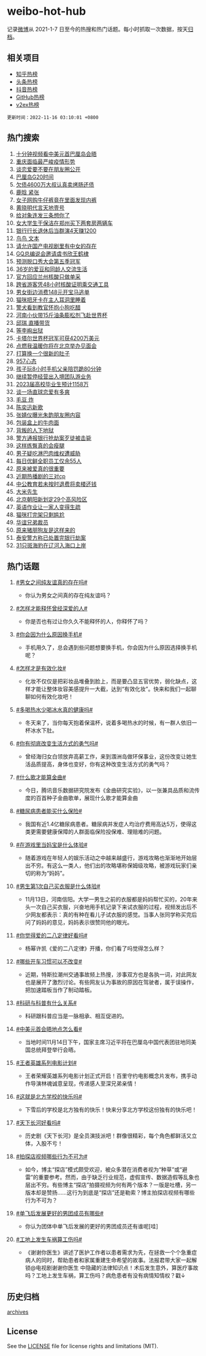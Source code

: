 # weibo-hot-hub

记录[微博](https://www.weibo.com)从 2021-1-7 日至今的热搜和热门话题。每小时抓取一次数据，按天[归档](archives)。

## 相关项目

- [知乎热榜](https://github.com/lonnyzhang423/zhihu-hot-hub)
- [头条热榜](https://github.com/lonnyzhang423/toutiao-hot-hub)
- [抖音热榜](https://github.com/lonnyzhang423/douyin-hot-hub)
- [GitHub热榜](https://github.com/lonnyzhang423/github-hot-hub)
- [v2ex热榜](https://github.com/lonnyzhang423/v2ex-hot-hub)


`更新时间：2022-11-16 03:10:01 +0800`

## 热门搜索

1. [十分钟视频看中美元首巴厘岛会晤](https://m.weibo.cn/search?containerid=100103type%3D1%26t%3D10%26q%3D%23%E5%8D%81%E5%88%86%E9%92%9F%E8%A7%86%E9%A2%91%E7%9C%8B%E4%B8%AD%E7%BE%8E%E5%85%83%E9%A6%96%E5%B7%B4%E5%8E%98%E5%B2%9B%E4%BC%9A%E6%99%A4%23&stream_entry_id=51&isnewpage=1&extparam=seat%3D1%26dgr%3D0%26cate%3D10103%26filter_type%3Drealtimehot%26pos%3D0%26c_type%3D51%26display_time%3D1668539397%26pre_seqid%3D1668539397846939920237&luicode=10000011&lfid=106003type%253D25%2526t%253D3%2526disable_hot%253D1%2526filter_type%253Drealtimehot)
1. [重庆面临最严峻疫情形势](https://m.weibo.cn/search?containerid=100103type%3D1%26t%3D10%26q%3D%23%E9%87%8D%E5%BA%86%E9%9D%A2%E4%B8%B4%E6%9C%80%E4%B8%A5%E5%B3%BB%E7%96%AB%E6%83%85%E5%BD%A2%E5%8A%BF%23&stream_entry_id=31&isnewpage=1&extparam=seat%3D1%26q%3D%2523%25E9%2587%258D%25E5%25BA%2586%25E9%259D%25A2%25E4%25B8%25B4%25E6%259C%2580%25E4%25B8%25A5%25E5%25B3%25BB%25E7%2596%25AB%25E6%2583%2585%25E5%25BD%25A2%25E5%258A%25BF%2523%26dgr%3D0%26cate%3D5001%26flag%3D0%26band_rank%3D1%26realpos%3D1%26filter_type%3Drealtimehot%26lcate%3D5001%26pos%3D0%26c_type%3D31%26display_time%3D1668539397%26pre_seqid%3D1668539397846939920237&luicode=10000011&lfid=106003type%253D25%2526t%253D3%2526disable_hot%253D1%2526filter_type%253Drealtimehot)
1. [谈恋爱要不要在朋友圈公开](https://m.weibo.cn/search?containerid=100103type%3D1%26t%3D10%26q%3D%23%E8%B0%88%E6%81%8B%E7%88%B1%E8%A6%81%E4%B8%8D%E8%A6%81%E5%9C%A8%E6%9C%8B%E5%8F%8B%E5%9C%88%E5%85%AC%E5%BC%80%23&stream_entry_id=31&isnewpage=1&extparam=seat%3D1%26q%3D%2523%25E8%25B0%2588%25E6%2581%258B%25E7%2588%25B1%25E8%25A6%2581%25E4%25B8%258D%25E8%25A6%2581%25E5%259C%25A8%25E6%259C%258B%25E5%258F%258B%25E5%259C%2588%25E5%2585%25AC%25E5%25BC%2580%2523%26dgr%3D0%26cate%3D5001%26flag%3D0%26band_rank%3D2%26realpos%3D2%26filter_type%3Drealtimehot%26lcate%3D5001%26pos%3D1%26c_type%3D31%26display_time%3D1668539397%26pre_seqid%3D1668539397846939920237&luicode=10000011&lfid=106003type%253D25%2526t%253D3%2526disable_hot%253D1%2526filter_type%253Drealtimehot)
1. [巴厘岛G20时间](https://m.weibo.cn/search?containerid=100103type%3D1%26t%3D10%26q%3D%23%E5%B7%B4%E5%8E%98%E5%B2%9BG20%E6%97%B6%E9%97%B4%23&stream_entry_id=31&isnewpage=1&extparam=seat%3D1%26q%3D%2523%25E5%25B7%25B4%25E5%258E%2598%25E5%25B2%259BG20%25E6%2597%25B6%25E9%2597%25B4%2523%26dgr%3D0%26cate%3D5001%26flag%3D0%26band_rank%3D3%26realpos%3D3%26filter_type%3Drealtimehot%26lcate%3D5001%26pos%3D2%26c_type%3D31%26display_time%3D1668539397%26pre_seqid%3D1668539397846939920237&luicode=10000011&lfid=106003type%253D25%2526t%253D3%2526disable_hot%253D1%2526filter_type%253Drealtimehot)
1. [欠债4600万大叔认真卖烤肠还债](https://m.weibo.cn/search?containerid=100103type%3D1%26t%3D10%26q%3D%23%E6%AC%A0%E5%80%BA4600%E4%B8%87%E5%A4%A7%E5%8F%94%E8%AE%A4%E7%9C%9F%E5%8D%96%E7%83%A4%E8%82%A0%E8%BF%98%E5%80%BA%23&stream_entry_id=31&isnewpage=1&extparam=seat%3D1%26q%3D%2523%25E6%25AC%25A0%25E5%2580%25BA4600%25E4%25B8%2587%25E5%25A4%25A7%25E5%258F%2594%25E8%25AE%25A4%25E7%259C%259F%25E5%258D%2596%25E7%2583%25A4%25E8%2582%25A0%25E8%25BF%2598%25E5%2580%25BA%2523%26dgr%3D0%26cate%3D5001%26flag%3D2%26band_rank%3D4%26realpos%3D4%26filter_type%3Drealtimehot%26lcate%3D5001%26pos%3D3%26c_type%3D31%26display_time%3D1668539397%26pre_seqid%3D1668539397846939920237&luicode=10000011&lfid=106003type%253D25%2526t%253D3%2526disable_hot%253D1%2526filter_type%253Drealtimehot)
1. [鹿晗 紧张](https://m.weibo.cn/search?containerid=100103type%3D1%26t%3D10%26q%3D%E9%B9%BF%E6%99%97+%E7%B4%A7%E5%BC%A0&stream_entry_id=31&isnewpage=1&extparam=seat%3D1%26q%3D%25E9%25B9%25BF%25E6%2599%2597%2520%25E7%25B4%25A7%25E5%25BC%25A0%26dgr%3D0%26cate%3D5001%26flag%3D0%26band_rank%3D5%26realpos%3D5%26filter_type%3Drealtimehot%26lcate%3D5001%26pos%3D4%26c_type%3D31%26display_time%3D1668539397%26pre_seqid%3D1668539397846939920237&luicode=10000011&lfid=106003type%253D25%2526t%253D3%2526disable_hot%253D1%2526filter_type%253Drealtimehot)
1. [女子网购牛仔裤竟在里面发现内裤](https://m.weibo.cn/search?containerid=100103type%3D1%26t%3D10%26q%3D%23%E5%A5%B3%E5%AD%90%E7%BD%91%E8%B4%AD%E7%89%9B%E4%BB%94%E8%A3%A4%E7%AB%9F%E5%9C%A8%E9%87%8C%E9%9D%A2%E5%8F%91%E7%8E%B0%E5%86%85%E8%A3%A4%23&stream_entry_id=31&isnewpage=1&extparam=seat%3D1%26q%3D%2523%25E5%25A5%25B3%25E5%25AD%2590%25E7%25BD%2591%25E8%25B4%25AD%25E7%2589%259B%25E4%25BB%2594%25E8%25A3%25A4%25E7%25AB%259F%25E5%259C%25A8%25E9%2587%258C%25E9%259D%25A2%25E5%258F%2591%25E7%258E%25B0%25E5%2586%2585%25E8%25A3%25A4%2523%26dgr%3D0%26cate%3D5001%26flag%3D0%26band_rank%3D6%26realpos%3D6%26filter_type%3Drealtimehot%26lcate%3D5001%26pos%3D5%26c_type%3D31%26display_time%3D1668539397%26pre_seqid%3D1668539397846939920237&luicode=10000011&lfid=106003type%253D25%2526t%253D3%2526disable_hot%253D1%2526filter_type%253Drealtimehot)
1. [黄晓明代言天地壹号](https://m.weibo.cn/search?containerid=100103type%3D1%26t%3D10%26q%3D%23%E9%BB%84%E6%99%93%E6%98%8E%E4%BB%A3%E8%A8%80%E5%A4%A9%E5%9C%B0%E5%A3%B9%E5%8F%B7%23&stream_entry_id=31&isnewpage=1&extparam=seat%3D1%26q%3D%2523%25E9%25BB%2584%25E6%2599%2593%25E6%2598%258E%25E4%25BB%25A3%25E8%25A8%2580%25E5%25A4%25A9%25E5%259C%25B0%25E5%25A3%25B9%25E5%258F%25B7%2523%26dgr%3D0%26cate%3D5001%26band_rank%3D7%26topic_ad%3D1%26filter_type%3Drealtimehot%26lcate%3D5001%26adid%3D172520%26pos%3D6%26c_type%3D31%26display_time%3D1668539397%26pre_seqid%3D1668539397846939920237&luicode=10000011&lfid=106003type%253D25%2526t%253D3%2526disable_hot%253D1%2526filter_type%253Drealtimehot)
1. [给对象连发三条想你了](https://m.weibo.cn/search?containerid=100103type%3D1%26t%3D10%26q%3D%23%E7%BB%99%E5%AF%B9%E8%B1%A1%E8%BF%9E%E5%8F%91%E4%B8%89%E6%9D%A1%E6%83%B3%E4%BD%A0%E4%BA%86%23&stream_entry_id=31&isnewpage=1&extparam=seat%3D1%26q%3D%2523%25E7%25BB%2599%25E5%25AF%25B9%25E8%25B1%25A1%25E8%25BF%259E%25E5%258F%2591%25E4%25B8%2589%25E6%259D%25A1%25E6%2583%25B3%25E4%25BD%25A0%25E4%25BA%2586%2523%26dgr%3D0%26cate%3D5001%26flag%3D0%26band_rank%3D7%26realpos%3D7%26filter_type%3Drealtimehot%26lcate%3D5001%26pos%3D7%26c_type%3D31%26display_time%3D1668539397%26pre_seqid%3D1668539397846939920237&luicode=10000011&lfid=106003type%253D25%2526t%253D3%2526disable_hot%253D1%2526filter_type%253Drealtimehot)
1. [女大学生干保洁在郑州买下两套房两辆车](https://m.weibo.cn/search?containerid=100103type%3D1%26t%3D10%26q%3D%23%E5%A5%B3%E5%A4%A7%E5%AD%A6%E7%94%9F%E5%B9%B2%E4%BF%9D%E6%B4%81%E5%9C%A8%E9%83%91%E5%B7%9E%E4%B9%B0%E4%B8%8B%E4%B8%A4%E5%A5%97%E6%88%BF%E4%B8%A4%E8%BE%86%E8%BD%A6%23&stream_entry_id=31&isnewpage=1&extparam=seat%3D1%26q%3D%2523%25E5%25A5%25B3%25E5%25A4%25A7%25E5%25AD%25A6%25E7%2594%259F%25E5%25B9%25B2%25E4%25BF%259D%25E6%25B4%2581%25E5%259C%25A8%25E9%2583%2591%25E5%25B7%259E%25E4%25B9%25B0%25E4%25B8%258B%25E4%25B8%25A4%25E5%25A5%2597%25E6%2588%25BF%25E4%25B8%25A4%25E8%25BE%2586%25E8%25BD%25A6%2523%26dgr%3D0%26cate%3D5001%26flag%3D0%26band_rank%3D8%26realpos%3D8%26filter_type%3Drealtimehot%26lcate%3D5001%26pos%3D8%26c_type%3D31%26display_time%3D1668539397%26pre_seqid%3D1668539397846939920237&luicode=10000011&lfid=106003type%253D25%2526t%253D3%2526disable_hot%253D1%2526filter_type%253Drealtimehot)
1. [银行行长退休后当群演4天赚1200](https://m.weibo.cn/search?containerid=100103type%3D1%26t%3D10%26q%3D%23%E9%93%B6%E8%A1%8C%E8%A1%8C%E9%95%BF%E9%80%80%E4%BC%91%E5%90%8E%E5%BD%93%E7%BE%A4%E6%BC%944%E5%A4%A9%E8%B5%9A1200%23&stream_entry_id=31&isnewpage=1&extparam=seat%3D1%26q%3D%2523%25E9%2593%25B6%25E8%25A1%258C%25E8%25A1%258C%25E9%2595%25BF%25E9%2580%2580%25E4%25BC%2591%25E5%2590%258E%25E5%25BD%2593%25E7%25BE%25A4%25E6%25BC%25944%25E5%25A4%25A9%25E8%25B5%259A1200%2523%26dgr%3D0%26cate%3D5001%26flag%3D0%26band_rank%3D9%26realpos%3D9%26filter_type%3Drealtimehot%26lcate%3D5001%26pos%3D9%26c_type%3D31%26display_time%3D1668539397%26pre_seqid%3D1668539397846939920237&luicode=10000011&lfid=106003type%253D25%2526t%253D3%2526disable_hot%253D1%2526filter_type%253Drealtimehot)
1. [鸟鸟 文本](https://m.weibo.cn/search?containerid=100103type%3D1%26t%3D10%26q%3D%E9%B8%9F%E9%B8%9F+%E6%96%87%E6%9C%AC&stream_entry_id=31&isnewpage=1&extparam=seat%3D1%26q%3D%25E9%25B8%259F%25E9%25B8%259F%2520%25E6%2596%2587%25E6%259C%25AC%26dgr%3D0%26cate%3D5001%26flag%3D2%26band_rank%3D10%26realpos%3D10%26filter_type%3Drealtimehot%26lcate%3D5001%26pos%3D10%26c_type%3D31%26display_time%3D1668539397%26pre_seqid%3D1668539397846939920237&luicode=10000011&lfid=106003type%253D25%2526t%253D3%2526disable_hot%253D1%2526filter_type%253Drealtimehot)
1. [请允许国产电视剧里有中女的存在](https://m.weibo.cn/search?containerid=100103type%3D1%26t%3D10%26q%3D%23%E8%AF%B7%E5%85%81%E8%AE%B8%E5%9B%BD%E4%BA%A7%E7%94%B5%E8%A7%86%E5%89%A7%E9%87%8C%E6%9C%89%E4%B8%AD%E5%A5%B3%E7%9A%84%E5%AD%98%E5%9C%A8%23&stream_entry_id=31&isnewpage=1&extparam=seat%3D1%26q%3D%2523%25E8%25AF%25B7%25E5%2585%2581%25E8%25AE%25B8%25E5%259B%25BD%25E4%25BA%25A7%25E7%2594%25B5%25E8%25A7%2586%25E5%2589%25A7%25E9%2587%258C%25E6%259C%2589%25E4%25B8%25AD%25E5%25A5%25B3%25E7%259A%2584%25E5%25AD%2598%25E5%259C%25A8%2523%26dgr%3D0%26cate%3D5001%26flag%3D0%26band_rank%3D11%26realpos%3D11%26filter_type%3Drealtimehot%26lcate%3D5001%26pos%3D11%26c_type%3D31%26display_time%3D1668539397%26pre_seqid%3D1668539397846939920237&luicode=10000011&lfid=106003type%253D25%2526t%253D3%2526disable_hot%253D1%2526filter_type%253Drealtimehot)
1. [GQ总编说会邀请虞书欣王鹤棣](https://m.weibo.cn/search?containerid=100103type%3D1%26t%3D10%26q%3D%23GQ%E6%80%BB%E7%BC%96%E8%AF%B4%E4%BC%9A%E9%82%80%E8%AF%B7%E8%99%9E%E4%B9%A6%E6%AC%A3%E7%8E%8B%E9%B9%A4%E6%A3%A3%23&stream_entry_id=31&isnewpage=1&extparam=seat%3D1%26q%3D%2523GQ%25E6%2580%25BB%25E7%25BC%2596%25E8%25AF%25B4%25E4%25BC%259A%25E9%2582%2580%25E8%25AF%25B7%25E8%2599%259E%25E4%25B9%25A6%25E6%25AC%25A3%25E7%258E%258B%25E9%25B9%25A4%25E6%25A3%25A3%2523%26dgr%3D0%26cate%3D5001%26flag%3D0%26band_rank%3D12%26realpos%3D12%26filter_type%3Drealtimehot%26lcate%3D5001%26pos%3D12%26c_type%3D31%26display_time%3D1668539397%26pre_seqid%3D1668539397846939920237&luicode=10000011&lfid=106003type%253D25%2526t%253D3%2526disable_hot%253D1%2526filter_type%253Drealtimehot)
1. [预测脱口秀大会第五季冠军](https://m.weibo.cn/search?containerid=100103type%3D1%26t%3D10%26q%3D%23%E9%A2%84%E6%B5%8B%E8%84%B1%E5%8F%A3%E7%A7%80%E5%A4%A7%E4%BC%9A%E7%AC%AC%E4%BA%94%E5%AD%A3%E5%86%A0%E5%86%9B%23&stream_entry_id=31&isnewpage=1&extparam=seat%3D1%26q%3D%2523%25E9%25A2%2584%25E6%25B5%258B%25E8%2584%25B1%25E5%258F%25A3%25E7%25A7%2580%25E5%25A4%25A7%25E4%25BC%259A%25E7%25AC%25AC%25E4%25BA%2594%25E5%25AD%25A3%25E5%2586%25A0%25E5%2586%259B%2523%26dgr%3D0%26cate%3D5001%26flag%3D0%26band_rank%3D13%26realpos%3D13%26filter_type%3Drealtimehot%26lcate%3D5001%26pos%3D13%26c_type%3D31%26display_time%3D1668539397%26pre_seqid%3D1668539397846939920237&luicode=10000011&lfid=106003type%253D25%2526t%253D3%2526disable_hot%253D1%2526filter_type%253Drealtimehot)
1. [36岁的爱豆和同龄人交流生活](https://m.weibo.cn/search?containerid=100103type%3D1%26t%3D10%26q%3D%2336%E5%B2%81%E7%9A%84%E7%88%B1%E8%B1%86%E5%92%8C%E5%90%8C%E9%BE%84%E4%BA%BA%E4%BA%A4%E6%B5%81%E7%94%9F%E6%B4%BB%23&stream_entry_id=31&isnewpage=1&extparam=seat%3D1%26q%3D%252336%25E5%25B2%2581%25E7%259A%2584%25E7%2588%25B1%25E8%25B1%2586%25E5%2592%258C%25E5%2590%258C%25E9%25BE%2584%25E4%25BA%25BA%25E4%25BA%25A4%25E6%25B5%2581%25E7%2594%259F%25E6%25B4%25BB%2523%26dgr%3D0%26cate%3D5001%26flag%3D0%26band_rank%3D14%26realpos%3D14%26filter_type%3Drealtimehot%26lcate%3D5001%26pos%3D14%26c_type%3D31%26display_time%3D1668539397%26pre_seqid%3D1668539397846939920237&luicode=10000011&lfid=106003type%253D25%2526t%253D3%2526disable_hot%253D1%2526filter_type%253Drealtimehot)
1. [官方回应兰州核酸只做单采](https://m.weibo.cn/search?containerid=100103type%3D1%26t%3D10%26q%3D%23%E5%AE%98%E6%96%B9%E5%9B%9E%E5%BA%94%E5%85%B0%E5%B7%9E%E6%A0%B8%E9%85%B8%E5%8F%AA%E5%81%9A%E5%8D%95%E9%87%87%23&stream_entry_id=31&isnewpage=1&extparam=seat%3D1%26q%3D%2523%25E5%25AE%2598%25E6%2596%25B9%25E5%259B%259E%25E5%25BA%2594%25E5%2585%25B0%25E5%25B7%259E%25E6%25A0%25B8%25E9%2585%25B8%25E5%258F%25AA%25E5%2581%259A%25E5%258D%2595%25E9%2587%2587%2523%26dgr%3D0%26cate%3D5001%26flag%3D0%26band_rank%3D15%26realpos%3D15%26filter_type%3Drealtimehot%26lcate%3D5001%26pos%3D15%26c_type%3D31%26display_time%3D1668539397%26pre_seqid%3D1668539397846939920237&luicode=10000011&lfid=106003type%253D25%2526t%253D3%2526disable_hot%253D1%2526filter_type%253Drealtimehot)
1. [跨省游客凭48小时核酸证明乘交通工具](https://m.weibo.cn/search?containerid=100103type%3D1%26t%3D10%26q%3D%23%E8%B7%A8%E7%9C%81%E6%B8%B8%E5%AE%A2%E5%87%AD48%E5%B0%8F%E6%97%B6%E6%A0%B8%E9%85%B8%E8%AF%81%E6%98%8E%E4%B9%98%E4%BA%A4%E9%80%9A%E5%B7%A5%E5%85%B7%23&stream_entry_id=31&isnewpage=1&extparam=seat%3D1%26q%3D%2523%25E8%25B7%25A8%25E7%259C%2581%25E6%25B8%25B8%25E5%25AE%25A2%25E5%2587%25AD48%25E5%25B0%258F%25E6%2597%25B6%25E6%25A0%25B8%25E9%2585%25B8%25E8%25AF%2581%25E6%2598%258E%25E4%25B9%2598%25E4%25BA%25A4%25E9%2580%259A%25E5%25B7%25A5%25E5%2585%25B7%2523%26dgr%3D0%26cate%3D5001%26flag%3D0%26band_rank%3D16%26realpos%3D16%26filter_type%3Drealtimehot%26lcate%3D5001%26pos%3D16%26c_type%3D31%26display_time%3D1668539397%26pre_seqid%3D1668539397846939920237&luicode=10000011&lfid=106003type%253D25%2526t%253D3%2526disable_hot%253D1%2526filter_type%253Drealtimehot)
1. [男女街边消费148元开宝马逃单](https://m.weibo.cn/search?containerid=100103type%3D1%26t%3D10%26q%3D%23%E7%94%B7%E5%A5%B3%E8%A1%97%E8%BE%B9%E6%B6%88%E8%B4%B9148%E5%85%83%E5%BC%80%E5%AE%9D%E9%A9%AC%E9%80%83%E5%8D%95%23&stream_entry_id=31&isnewpage=1&extparam=seat%3D1%26q%3D%2523%25E7%2594%25B7%25E5%25A5%25B3%25E8%25A1%2597%25E8%25BE%25B9%25E6%25B6%2588%25E8%25B4%25B9148%25E5%2585%2583%25E5%25BC%2580%25E5%25AE%259D%25E9%25A9%25AC%25E9%2580%2583%25E5%258D%2595%2523%26dgr%3D0%26cate%3D5001%26flag%3D0%26band_rank%3D17%26realpos%3D17%26filter_type%3Drealtimehot%26lcate%3D5001%26pos%3D17%26c_type%3D31%26display_time%3D1668539397%26pre_seqid%3D1668539397846939920237&luicode=10000011&lfid=106003type%253D25%2526t%253D3%2526disable_hot%253D1%2526filter_type%253Drealtimehot)
1. [猫咪把牙卡在主人耳洞里睡着](https://m.weibo.cn/search?containerid=100103type%3D1%26t%3D10%26q%3D%23%E7%8C%AB%E5%92%AA%E6%8A%8A%E7%89%99%E5%8D%A1%E5%9C%A8%E4%B8%BB%E4%BA%BA%E8%80%B3%E6%B4%9E%E9%87%8C%E7%9D%A1%E7%9D%80%23&stream_entry_id=31&isnewpage=1&extparam=seat%3D1%26q%3D%2523%25E7%258C%25AB%25E5%2592%25AA%25E6%258A%258A%25E7%2589%2599%25E5%258D%25A1%25E5%259C%25A8%25E4%25B8%25BB%25E4%25BA%25BA%25E8%2580%25B3%25E6%25B4%259E%25E9%2587%258C%25E7%259D%25A1%25E7%259D%2580%2523%26dgr%3D0%26cate%3D5001%26flag%3D0%26band_rank%3D18%26realpos%3D18%26filter_type%3Drealtimehot%26lcate%3D5001%26pos%3D18%26c_type%3D31%26display_time%3D1668539397%26pre_seqid%3D1668539397846939920237&luicode=10000011&lfid=106003type%253D25%2526t%253D3%2526disable_hot%253D1%2526filter_type%253Drealtimehot)
1. [警犬看到教官怀抱小狗吃醋](https://m.weibo.cn/search?containerid=100103type%3D1%26t%3D10%26q%3D%23%E8%AD%A6%E7%8A%AC%E7%9C%8B%E5%88%B0%E6%95%99%E5%AE%98%E6%80%80%E6%8A%B1%E5%B0%8F%E7%8B%97%E5%90%83%E9%86%8B%23&stream_entry_id=31&isnewpage=1&extparam=seat%3D1%26q%3D%2523%25E8%25AD%25A6%25E7%258A%25AC%25E7%259C%258B%25E5%2588%25B0%25E6%2595%2599%25E5%25AE%2598%25E6%2580%2580%25E6%258A%25B1%25E5%25B0%258F%25E7%258B%2597%25E5%2590%2583%25E9%2586%258B%2523%26dgr%3D0%26cate%3D5001%26flag%3D1%26band_rank%3D19%26realpos%3D19%26filter_type%3Drealtimehot%26lcate%3D5001%26pos%3D19%26c_type%3D31%26display_time%3D1668539397%26pre_seqid%3D1668539397846939920237&luicode=10000011&lfid=106003type%253D25%2526t%253D3%2526disable_hot%253D1%2526filter_type%253Drealtimehot)
1. [河南小伙带15斤油条膨松剂飞赴世界杯](https://m.weibo.cn/search?containerid=100103type%3D1%26t%3D10%26q%3D%23%E6%B2%B3%E5%8D%97%E5%B0%8F%E4%BC%99%E5%B8%A615%E6%96%A4%E6%B2%B9%E6%9D%A1%E8%86%A8%E6%9D%BE%E5%89%82%E9%A3%9E%E8%B5%B4%E4%B8%96%E7%95%8C%E6%9D%AF%23&stream_entry_id=31&isnewpage=1&extparam=seat%3D1%26q%3D%2523%25E6%25B2%25B3%25E5%258D%2597%25E5%25B0%258F%25E4%25BC%2599%25E5%25B8%25A615%25E6%2596%25A4%25E6%25B2%25B9%25E6%259D%25A1%25E8%2586%25A8%25E6%259D%25BE%25E5%2589%2582%25E9%25A3%259E%25E8%25B5%25B4%25E4%25B8%2596%25E7%2595%258C%25E6%259D%25AF%2523%26dgr%3D0%26cate%3D5001%26flag%3D0%26band_rank%3D20%26realpos%3D20%26filter_type%3Drealtimehot%26lcate%3D5001%26pos%3D20%26c_type%3D31%26display_time%3D1668539397%26pre_seqid%3D1668539397846939920237&luicode=10000011&lfid=106003type%253D25%2526t%253D3%2526disable_hot%253D1%2526filter_type%253Drealtimehot)
1. [邱瑞 直播带货](https://m.weibo.cn/search?containerid=100103type%3D1%26t%3D10%26q%3D%E9%82%B1%E7%91%9E+%E7%9B%B4%E6%92%AD%E5%B8%A6%E8%B4%A7&stream_entry_id=31&isnewpage=1&extparam=seat%3D1%26q%3D%25E9%2582%25B1%25E7%2591%259E%2520%25E7%259B%25B4%25E6%2592%25AD%25E5%25B8%25A6%25E8%25B4%25A7%26dgr%3D0%26cate%3D5001%26flag%3D0%26band_rank%3D21%26realpos%3D21%26filter_type%3Drealtimehot%26lcate%3D5001%26pos%3D21%26c_type%3D31%26display_time%3D1668539397%26pre_seqid%3D1668539397846939920237&luicode=10000011&lfid=106003type%253D25%2526t%253D3%2526disable_hot%253D1%2526filter_type%253Drealtimehot)
1. [等李峋出狱](https://m.weibo.cn/search?containerid=100103type%3D1%26t%3D10%26q%3D%E7%AD%89%E6%9D%8E%E5%B3%8B%E5%87%BA%E7%8B%B1&stream_entry_id=31&isnewpage=1&extparam=seat%3D1%26q%3D%25E7%25AD%2589%25E6%259D%258E%25E5%25B3%258B%25E5%2587%25BA%25E7%258B%25B1%26dgr%3D0%26cate%3D5001%26flag%3D0%26band_rank%3D22%26realpos%3D22%26filter_type%3Drealtimehot%26lcate%3D5001%26pos%3D22%26c_type%3D31%26display_time%3D1668539397%26pre_seqid%3D1668539397846939920237&luicode=10000011&lfid=106003type%253D25%2526t%253D3%2526disable_hot%253D1%2526filter_type%253Drealtimehot)
1. [卡塔尔世界杯冠军可获4200万美元](https://m.weibo.cn/search?containerid=100103type%3D1%26t%3D10%26q%3D%23%E5%8D%A1%E5%A1%94%E5%B0%94%E4%B8%96%E7%95%8C%E6%9D%AF%E5%86%A0%E5%86%9B%E5%8F%AF%E8%8E%B74200%E4%B8%87%E7%BE%8E%E5%85%83%23&stream_entry_id=31&isnewpage=1&extparam=seat%3D1%26q%3D%2523%25E5%258D%25A1%25E5%25A1%2594%25E5%25B0%2594%25E4%25B8%2596%25E7%2595%258C%25E6%259D%25AF%25E5%2586%25A0%25E5%2586%259B%25E5%258F%25AF%25E8%258E%25B74200%25E4%25B8%2587%25E7%25BE%258E%25E5%2585%2583%2523%26dgr%3D0%26cate%3D5001%26flag%3D0%26band_rank%3D23%26realpos%3D23%26filter_type%3Drealtimehot%26lcate%3D5001%26pos%3D23%26c_type%3D31%26display_time%3D1668539397%26pre_seqid%3D1668539397846939920237&luicode=10000011&lfid=106003type%253D25%2526t%253D3%2526disable_hot%253D1%2526filter_type%253Drealtimehot)
1. [点燃我温暖你将在北京举办见面会](https://m.weibo.cn/search?containerid=100103type%3D1%26t%3D10%26q%3D%23%E7%82%B9%E7%87%83%E6%88%91%E6%B8%A9%E6%9A%96%E4%BD%A0%E5%B0%86%E5%9C%A8%E5%8C%97%E4%BA%AC%E4%B8%BE%E5%8A%9E%E8%A7%81%E9%9D%A2%E4%BC%9A%23&stream_entry_id=31&isnewpage=1&extparam=seat%3D1%26q%3D%2523%25E7%2582%25B9%25E7%2587%2583%25E6%2588%2591%25E6%25B8%25A9%25E6%259A%2596%25E4%25BD%25A0%25E5%25B0%2586%25E5%259C%25A8%25E5%258C%2597%25E4%25BA%25AC%25E4%25B8%25BE%25E5%258A%259E%25E8%25A7%2581%25E9%259D%25A2%25E4%25BC%259A%2523%26dgr%3D0%26cate%3D5001%26flag%3D0%26band_rank%3D24%26realpos%3D24%26filter_type%3Drealtimehot%26lcate%3D5001%26pos%3D24%26c_type%3D31%26display_time%3D1668539397%26pre_seqid%3D1668539397846939920237&luicode=10000011&lfid=106003type%253D25%2526t%253D3%2526disable_hot%253D1%2526filter_type%253Drealtimehot)
1. [打算换一个很新的肚子](https://m.weibo.cn/search?containerid=100103type%3D1%26t%3D10%26q%3D%23%E6%89%93%E7%AE%97%E6%8D%A2%E4%B8%80%E4%B8%AA%E5%BE%88%E6%96%B0%E7%9A%84%E8%82%9A%E5%AD%90%23&stream_entry_id=31&isnewpage=1&extparam=seat%3D1%26q%3D%2523%25E6%2589%2593%25E7%25AE%2597%25E6%258D%25A2%25E4%25B8%2580%25E4%25B8%25AA%25E5%25BE%2588%25E6%2596%25B0%25E7%259A%2584%25E8%2582%259A%25E5%25AD%2590%2523%26dgr%3D0%26cate%3D5001%26flag%3D0%26band_rank%3D25%26realpos%3D25%26filter_type%3Drealtimehot%26lcate%3D5001%26pos%3D25%26c_type%3D31%26display_time%3D1668539397%26pre_seqid%3D1668539397846939920237&luicode=10000011&lfid=106003type%253D25%2526t%253D3%2526disable_hot%253D1%2526filter_type%253Drealtimehot)
1. [957心态](https://m.weibo.cn/search?containerid=100103type%3D1%26t%3D10%26q%3D%23957%E5%BF%83%E6%80%81%23&stream_entry_id=31&isnewpage=1&extparam=seat%3D1%26q%3D%2523957%25E5%25BF%2583%25E6%2580%2581%2523%26dgr%3D0%26cate%3D5001%26flag%3D0%26band_rank%3D26%26realpos%3D26%26filter_type%3Drealtimehot%26lcate%3D5001%26pos%3D26%26c_type%3D31%26display_time%3D1668539397%26pre_seqid%3D1668539397846939920237&luicode=10000011&lfid=106003type%253D25%2526t%253D3%2526disable_hot%253D1%2526filter_type%253Drealtimehot)
1. [孩子玩8小时手机父亲陪罚跪80分钟](https://m.weibo.cn/search?containerid=100103type%3D1%26t%3D10%26q%3D%23%E5%AD%A9%E5%AD%90%E7%8E%A98%E5%B0%8F%E6%97%B6%E6%89%8B%E6%9C%BA%E7%88%B6%E4%BA%B2%E9%99%AA%E7%BD%9A%E8%B7%AA80%E5%88%86%E9%92%9F%23&stream_entry_id=31&isnewpage=1&extparam=seat%3D1%26q%3D%2523%25E5%25AD%25A9%25E5%25AD%2590%25E7%258E%25A98%25E5%25B0%258F%25E6%2597%25B6%25E6%2589%258B%25E6%259C%25BA%25E7%2588%25B6%25E4%25BA%25B2%25E9%2599%25AA%25E7%25BD%259A%25E8%25B7%25AA80%25E5%2588%2586%25E9%2592%259F%2523%26dgr%3D0%26cate%3D5001%26flag%3D0%26band_rank%3D27%26realpos%3D27%26filter_type%3Drealtimehot%26lcate%3D5001%26pos%3D27%26c_type%3D31%26display_time%3D1668539397%26pre_seqid%3D1668539397846939920237&luicode=10000011&lfid=106003type%253D25%2526t%253D3%2526disable_hot%253D1%2526filter_type%253Drealtimehot)
1. [继续暂停经营出入境团队游业务](https://m.weibo.cn/search?containerid=100103type%3D1%26t%3D10%26q%3D%23%E7%BB%A7%E7%BB%AD%E6%9A%82%E5%81%9C%E7%BB%8F%E8%90%A5%E5%87%BA%E5%85%A5%E5%A2%83%E5%9B%A2%E9%98%9F%E6%B8%B8%E4%B8%9A%E5%8A%A1%23&stream_entry_id=31&isnewpage=1&extparam=seat%3D1%26q%3D%2523%25E7%25BB%25A7%25E7%25BB%25AD%25E6%259A%2582%25E5%2581%259C%25E7%25BB%258F%25E8%2590%25A5%25E5%2587%25BA%25E5%2585%25A5%25E5%25A2%2583%25E5%259B%25A2%25E9%2598%259F%25E6%25B8%25B8%25E4%25B8%259A%25E5%258A%25A1%2523%26dgr%3D0%26cate%3D5001%26flag%3D0%26band_rank%3D28%26realpos%3D28%26filter_type%3Drealtimehot%26lcate%3D5001%26pos%3D28%26c_type%3D31%26display_time%3D1668539397%26pre_seqid%3D1668539397846939920237&luicode=10000011&lfid=106003type%253D25%2526t%253D3%2526disable_hot%253D1%2526filter_type%253Drealtimehot)
1. [2023届高校毕业生预计1158万](https://m.weibo.cn/search?containerid=100103type%3D1%26t%3D10%26q%3D%232023%E5%B1%8A%E9%AB%98%E6%A0%A1%E6%AF%95%E4%B8%9A%E7%94%9F%E9%A2%84%E8%AE%A11158%E4%B8%87%23&stream_entry_id=31&isnewpage=1&extparam=seat%3D1%26q%3D%25232023%25E5%25B1%258A%25E9%25AB%2598%25E6%25A0%25A1%25E6%25AF%2595%25E4%25B8%259A%25E7%2594%259F%25E9%25A2%2584%25E8%25AE%25A11158%25E4%25B8%2587%2523%26dgr%3D0%26cate%3D5001%26flag%3D0%26band_rank%3D29%26realpos%3D29%26filter_type%3Drealtimehot%26lcate%3D5001%26pos%3D29%26c_type%3D31%26display_time%3D1668539397%26pre_seqid%3D1668539397846939920237&luicode=10000011&lfid=106003type%253D25%2526t%253D3%2526disable_hot%253D1%2526filter_type%253Drealtimehot)
1. [谈一场直球恋爱有多爽](https://m.weibo.cn/search?containerid=100103type%3D1%26t%3D10%26q%3D%23%E8%B0%88%E4%B8%80%E5%9C%BA%E7%9B%B4%E7%90%83%E6%81%8B%E7%88%B1%E6%9C%89%E5%A4%9A%E7%88%BD%23&stream_entry_id=31&isnewpage=1&extparam=seat%3D1%26q%3D%2523%25E8%25B0%2588%25E4%25B8%2580%25E5%259C%25BA%25E7%259B%25B4%25E7%2590%2583%25E6%2581%258B%25E7%2588%25B1%25E6%259C%2589%25E5%25A4%259A%25E7%2588%25BD%2523%26dgr%3D0%26cate%3D5001%26flag%3D0%26band_rank%3D30%26realpos%3D30%26filter_type%3Drealtimehot%26lcate%3D5001%26pos%3D30%26c_type%3D31%26display_time%3D1668539397%26pre_seqid%3D1668539397846939920237&luicode=10000011&lfid=106003type%253D25%2526t%253D3%2526disable_hot%253D1%2526filter_type%253Drealtimehot)
1. [毛豆 炸](https://m.weibo.cn/search?containerid=100103type%3D1%26t%3D10%26q%3D%E6%AF%9B%E8%B1%86+%E7%82%B8&stream_entry_id=31&isnewpage=1&extparam=seat%3D1%26q%3D%25E6%25AF%259B%25E8%25B1%2586%2520%25E7%2582%25B8%26dgr%3D0%26cate%3D5001%26flag%3D0%26band_rank%3D31%26realpos%3D31%26filter_type%3Drealtimehot%26lcate%3D5001%26pos%3D31%26c_type%3D31%26display_time%3D1668539397%26pre_seqid%3D1668539397846939920237&luicode=10000011&lfid=106003type%253D25%2526t%253D3%2526disable_hot%253D1%2526filter_type%253Drealtimehot)
1. [陈奕迅新歌](https://m.weibo.cn/search?containerid=100103type%3D1%26t%3D10%26q%3D%23%E9%99%88%E5%A5%95%E8%BF%85%E6%96%B0%E6%AD%8C%23&stream_entry_id=31&isnewpage=1&extparam=seat%3D1%26q%3D%2523%25E9%2599%2588%25E5%25A5%2595%25E8%25BF%2585%25E6%2596%25B0%25E6%25AD%258C%2523%26dgr%3D0%26cate%3D5001%26flag%3D0%26band_rank%3D32%26realpos%3D32%26filter_type%3Drealtimehot%26lcate%3D5001%26pos%3D32%26c_type%3D31%26display_time%3D1668539397%26pre_seqid%3D1668539397846939920237&luicode=10000011&lfid=106003type%253D25%2526t%253D3%2526disable_hot%253D1%2526filter_type%253Drealtimehot)
1. [张婧仪曝光朱韵朋友圈内容](https://m.weibo.cn/search?containerid=100103type%3D1%26t%3D10%26q%3D%23%E5%BC%A0%E5%A9%A7%E4%BB%AA%E6%9B%9D%E5%85%89%E6%9C%B1%E9%9F%B5%E6%9C%8B%E5%8F%8B%E5%9C%88%E5%86%85%E5%AE%B9%23&stream_entry_id=31&isnewpage=1&extparam=seat%3D1%26q%3D%2523%25E5%25BC%25A0%25E5%25A9%25A7%25E4%25BB%25AA%25E6%259B%259D%25E5%2585%2589%25E6%259C%25B1%25E9%259F%25B5%25E6%259C%258B%25E5%258F%258B%25E5%259C%2588%25E5%2586%2585%25E5%25AE%25B9%2523%26dgr%3D0%26cate%3D5001%26flag%3D0%26band_rank%3D33%26realpos%3D33%26filter_type%3Drealtimehot%26lcate%3D5001%26pos%3D33%26c_type%3D31%26display_time%3D1668539397%26pre_seqid%3D1668539397846939920237&luicode=10000011&lfid=106003type%253D25%2526t%253D3%2526disable_hot%253D1%2526filter_type%253Drealtimehot)
1. [包装盒上的牛肉面](https://m.weibo.cn/search?containerid=100103type%3D1%26t%3D10%26q%3D%23%E5%8C%85%E8%A3%85%E7%9B%92%E4%B8%8A%E7%9A%84%E7%89%9B%E8%82%89%E9%9D%A2%23&stream_entry_id=31&isnewpage=1&extparam=seat%3D1%26q%3D%2523%25E5%258C%2585%25E8%25A3%2585%25E7%259B%2592%25E4%25B8%258A%25E7%259A%2584%25E7%2589%259B%25E8%2582%2589%25E9%259D%25A2%2523%26dgr%3D0%26cate%3D5001%26flag%3D1%26band_rank%3D34%26realpos%3D34%26filter_type%3Drealtimehot%26lcate%3D5001%26pos%3D34%26c_type%3D31%26display_time%3D1668539397%26pre_seqid%3D1668539397846939920237&luicode=10000011&lfid=106003type%253D25%2526t%253D3%2526disable_hot%253D1%2526filter_type%253Drealtimehot)
1. [背叛的人下地狱](https://m.weibo.cn/search?containerid=100103type%3D1%26t%3D10%26q%3D%E8%83%8C%E5%8F%9B%E7%9A%84%E4%BA%BA%E4%B8%8B%E5%9C%B0%E7%8B%B1&stream_entry_id=31&isnewpage=1&extparam=seat%3D1%26q%3D%25E8%2583%258C%25E5%258F%259B%25E7%259A%2584%25E4%25BA%25BA%25E4%25B8%258B%25E5%259C%25B0%25E7%258B%25B1%26dgr%3D0%26cate%3D5001%26flag%3D0%26band_rank%3D35%26realpos%3D35%26filter_type%3Drealtimehot%26lcate%3D5001%26pos%3D35%26c_type%3D31%26display_time%3D1668539397%26pre_seqid%3D1668539397846939920237&luicode=10000011&lfid=106003type%253D25%2526t%253D3%2526disable_hot%253D1%2526filter_type%253Drealtimehot)
1. [警方通报银行抢劫案歹徒被击毙](https://m.weibo.cn/search?containerid=100103type%3D1%26t%3D10%26q%3D%23%E8%AD%A6%E6%96%B9%E9%80%9A%E6%8A%A5%E9%93%B6%E8%A1%8C%E6%8A%A2%E5%8A%AB%E6%A1%88%E6%AD%B9%E5%BE%92%E8%A2%AB%E5%87%BB%E6%AF%99%23&stream_entry_id=31&isnewpage=1&extparam=seat%3D1%26q%3D%2523%25E8%25AD%25A6%25E6%2596%25B9%25E9%2580%259A%25E6%258A%25A5%25E9%2593%25B6%25E8%25A1%258C%25E6%258A%25A2%25E5%258A%25AB%25E6%25A1%2588%25E6%25AD%25B9%25E5%25BE%2592%25E8%25A2%25AB%25E5%2587%25BB%25E6%25AF%2599%2523%26dgr%3D0%26cate%3D5001%26flag%3D0%26band_rank%3D36%26realpos%3D36%26filter_type%3Drealtimehot%26lcate%3D5001%26pos%3D36%26c_type%3D31%26display_time%3D1668539397%26pre_seqid%3D1668539397846939920237&luicode=10000011&lfid=106003type%253D25%2526t%253D3%2526disable_hot%253D1%2526filter_type%253Drealtimehot)
1. [这样练臀真的会瘦腿](https://m.weibo.cn/search?containerid=100103type%3D1%26t%3D10%26q%3D%23%E8%BF%99%E6%A0%B7%E7%BB%83%E8%87%80%E7%9C%9F%E7%9A%84%E4%BC%9A%E7%98%A6%E8%85%BF%23&stream_entry_id=31&isnewpage=1&extparam=seat%3D1%26q%3D%2523%25E8%25BF%2599%25E6%25A0%25B7%25E7%25BB%2583%25E8%2587%2580%25E7%259C%259F%25E7%259A%2584%25E4%25BC%259A%25E7%2598%25A6%25E8%2585%25BF%2523%26dgr%3D0%26cate%3D5001%26flag%3D0%26band_rank%3D37%26realpos%3D37%26filter_type%3Drealtimehot%26lcate%3D5001%26pos%3D37%26c_type%3D31%26display_time%3D1668539397%26pre_seqid%3D1668539397846939920237&luicode=10000011&lfid=106003type%253D25%2526t%253D3%2526disable_hot%253D1%2526filter_type%253Drealtimehot)
1. [男子疑吃淋巴肉维权遭威胁](https://m.weibo.cn/search?containerid=100103type%3D1%26t%3D10%26q%3D%23%E7%94%B7%E5%AD%90%E7%96%91%E5%90%83%E6%B7%8B%E5%B7%B4%E8%82%89%E7%BB%B4%E6%9D%83%E9%81%AD%E5%A8%81%E8%83%81%23&stream_entry_id=31&isnewpage=1&extparam=seat%3D1%26q%3D%2523%25E7%2594%25B7%25E5%25AD%2590%25E7%2596%2591%25E5%2590%2583%25E6%25B7%258B%25E5%25B7%25B4%25E8%2582%2589%25E7%25BB%25B4%25E6%259D%2583%25E9%2581%25AD%25E5%25A8%2581%25E8%2583%2581%2523%26dgr%3D0%26cate%3D5001%26flag%3D0%26band_rank%3D38%26realpos%3D38%26filter_type%3Drealtimehot%26lcate%3D5001%26pos%3D38%26c_type%3D31%26display_time%3D1668539397%26pre_seqid%3D1668539397846939920237&luicode=10000011&lfid=106003type%253D25%2526t%253D3%2526disable_hot%253D1%2526filter_type%253Drealtimehot)
1. [每日优鲜全职员工仅余55人](https://m.weibo.cn/search?containerid=100103type%3D1%26t%3D10%26q%3D%23%E6%AF%8F%E6%97%A5%E4%BC%98%E9%B2%9C%E5%85%A8%E8%81%8C%E5%91%98%E5%B7%A5%E4%BB%85%E4%BD%9955%E4%BA%BA%23&stream_entry_id=31&isnewpage=1&extparam=seat%3D1%26q%3D%2523%25E6%25AF%258F%25E6%2597%25A5%25E4%25BC%2598%25E9%25B2%259C%25E5%2585%25A8%25E8%2581%258C%25E5%2591%2598%25E5%25B7%25A5%25E4%25BB%2585%25E4%25BD%259955%25E4%25BA%25BA%2523%26dgr%3D0%26cate%3D5001%26flag%3D0%26band_rank%3D39%26realpos%3D39%26filter_type%3Drealtimehot%26lcate%3D5001%26pos%3D39%26c_type%3D31%26display_time%3D1668539397%26pre_seqid%3D1668539397846939920237&luicode=10000011&lfid=106003type%253D25%2526t%253D3%2526disable_hot%253D1%2526filter_type%253Drealtimehot)
1. [原来被爱真的很重要](https://m.weibo.cn/search?containerid=100103type%3D1%26t%3D10%26q%3D%23%E5%8E%9F%E6%9D%A5%E8%A2%AB%E7%88%B1%E7%9C%9F%E7%9A%84%E5%BE%88%E9%87%8D%E8%A6%81%23&stream_entry_id=31&isnewpage=1&extparam=seat%3D1%26q%3D%2523%25E5%258E%259F%25E6%259D%25A5%25E8%25A2%25AB%25E7%2588%25B1%25E7%259C%259F%25E7%259A%2584%25E5%25BE%2588%25E9%2587%258D%25E8%25A6%2581%2523%26dgr%3D0%26cate%3D5001%26flag%3D0%26band_rank%3D40%26realpos%3D40%26filter_type%3Drealtimehot%26lcate%3D5001%26pos%3D40%26c_type%3D31%26display_time%3D1668539397%26pre_seqid%3D1668539397846939920237&luicode=10000011&lfid=106003type%253D25%2526t%253D3%2526disable_hot%253D1%2526filter_type%253Drealtimehot)
1. [近期热播剧的三对cp](https://m.weibo.cn/search?containerid=100103type%3D1%26t%3D10%26q%3D%23%E8%BF%91%E6%9C%9F%E7%83%AD%E6%92%AD%E5%89%A7%E7%9A%84%E4%B8%89%E5%AF%B9cp%23&stream_entry_id=31&isnewpage=1&extparam=seat%3D1%26q%3D%2523%25E8%25BF%2591%25E6%259C%259F%25E7%2583%25AD%25E6%2592%25AD%25E5%2589%25A7%25E7%259A%2584%25E4%25B8%2589%25E5%25AF%25B9cp%2523%26dgr%3D0%26cate%3D5001%26flag%3D0%26band_rank%3D41%26realpos%3D41%26filter_type%3Drealtimehot%26lcate%3D5001%26pos%3D41%26c_type%3D31%26display_time%3D1668539397%26pre_seqid%3D1668539397846939920237&luicode=10000011&lfid=106003type%253D25%2526t%253D3%2526disable_hot%253D1%2526filter_type%253Drealtimehot)
1. [中公教育若未按时退费将卖楼还钱](https://m.weibo.cn/search?containerid=100103type%3D1%26t%3D10%26q%3D%23%E4%B8%AD%E5%85%AC%E6%95%99%E8%82%B2%E8%8B%A5%E6%9C%AA%E6%8C%89%E6%97%B6%E9%80%80%E8%B4%B9%E5%B0%86%E5%8D%96%E6%A5%BC%E8%BF%98%E9%92%B1%23&stream_entry_id=31&isnewpage=1&extparam=seat%3D1%26q%3D%2523%25E4%25B8%25AD%25E5%2585%25AC%25E6%2595%2599%25E8%2582%25B2%25E8%258B%25A5%25E6%259C%25AA%25E6%258C%2589%25E6%2597%25B6%25E9%2580%2580%25E8%25B4%25B9%25E5%25B0%2586%25E5%258D%2596%25E6%25A5%25BC%25E8%25BF%2598%25E9%2592%25B1%2523%26dgr%3D0%26cate%3D5001%26flag%3D0%26band_rank%3D42%26realpos%3D42%26filter_type%3Drealtimehot%26lcate%3D5001%26pos%3D42%26c_type%3D31%26display_time%3D1668539397%26pre_seqid%3D1668539397846939920237&luicode=10000011&lfid=106003type%253D25%2526t%253D3%2526disable_hot%253D1%2526filter_type%253Drealtimehot)
1. [大米先生](https://m.weibo.cn/search?containerid=100103type%3D1%26t%3D10%26q%3D%E5%A4%A7%E7%B1%B3%E5%85%88%E7%94%9F&stream_entry_id=31&isnewpage=1&extparam=seat%3D1%26q%3D%25E5%25A4%25A7%25E7%25B1%25B3%25E5%2585%2588%25E7%2594%259F%26dgr%3D0%26cate%3D5001%26flag%3D0%26band_rank%3D43%26realpos%3D43%26filter_type%3Drealtimehot%26lcate%3D5001%26pos%3D43%26c_type%3D31%26display_time%3D1668539397%26pre_seqid%3D1668539397846939920237&luicode=10000011&lfid=106003type%253D25%2526t%253D3%2526disable_hot%253D1%2526filter_type%253Drealtimehot)
1. [北京朝阳新划定29个高风险区](https://m.weibo.cn/search?containerid=100103type%3D1%26t%3D10%26q%3D%23%E5%8C%97%E4%BA%AC%E6%9C%9D%E9%98%B3%E6%96%B0%E5%88%92%E5%AE%9A29%E4%B8%AA%E9%AB%98%E9%A3%8E%E9%99%A9%E5%8C%BA%23&stream_entry_id=31&isnewpage=1&extparam=seat%3D1%26q%3D%2523%25E5%258C%2597%25E4%25BA%25AC%25E6%259C%259D%25E9%2598%25B3%25E6%2596%25B0%25E5%2588%2592%25E5%25AE%259A29%25E4%25B8%25AA%25E9%25AB%2598%25E9%25A3%258E%25E9%2599%25A9%25E5%258C%25BA%2523%26dgr%3D0%26cate%3D5001%26flag%3D0%26band_rank%3D44%26realpos%3D44%26filter_type%3Drealtimehot%26lcate%3D5001%26pos%3D44%26c_type%3D31%26display_time%3D1668539397%26pre_seqid%3D1668539397846939920237&luicode=10000011&lfid=106003type%253D25%2526t%253D3%2526disable_hot%253D1%2526filter_type%253Drealtimehot)
1. [英语作业让一家人变得生疏](https://m.weibo.cn/search?containerid=100103type%3D1%26t%3D10%26q%3D%23%E8%8B%B1%E8%AF%AD%E4%BD%9C%E4%B8%9A%E8%AE%A9%E4%B8%80%E5%AE%B6%E4%BA%BA%E5%8F%98%E5%BE%97%E7%94%9F%E7%96%8F%23&stream_entry_id=31&isnewpage=1&extparam=seat%3D1%26q%3D%2523%25E8%258B%25B1%25E8%25AF%25AD%25E4%25BD%259C%25E4%25B8%259A%25E8%25AE%25A9%25E4%25B8%2580%25E5%25AE%25B6%25E4%25BA%25BA%25E5%258F%2598%25E5%25BE%2597%25E7%2594%259F%25E7%2596%258F%2523%26dgr%3D0%26cate%3D5001%26flag%3D0%26band_rank%3D45%26realpos%3D45%26filter_type%3Drealtimehot%26lcate%3D5001%26pos%3D45%26c_type%3D31%26display_time%3D1668539397%26pre_seqid%3D1668539397846939920237&luicode=10000011&lfid=106003type%253D25%2526t%253D3%2526disable_hot%253D1%2526filter_type%253Drealtimehot)
1. [猫咪打完架只剩尴尬](https://m.weibo.cn/search?containerid=100103type%3D1%26t%3D10%26q%3D%23%E7%8C%AB%E5%92%AA%E6%89%93%E5%AE%8C%E6%9E%B6%E5%8F%AA%E5%89%A9%E5%B0%B4%E5%B0%AC%23&stream_entry_id=31&isnewpage=1&extparam=seat%3D1%26q%3D%2523%25E7%258C%25AB%25E5%2592%25AA%25E6%2589%2593%25E5%25AE%258C%25E6%259E%25B6%25E5%258F%25AA%25E5%2589%25A9%25E5%25B0%25B4%25E5%25B0%25AC%2523%26dgr%3D0%26cate%3D5001%26flag%3D0%26band_rank%3D46%26realpos%3D46%26filter_type%3Drealtimehot%26lcate%3D5001%26pos%3D46%26c_type%3D31%26display_time%3D1668539397%26pre_seqid%3D1668539397846939920237&luicode=10000011&lfid=106003type%253D25%2526t%253D3%2526disable_hot%253D1%2526filter_type%253Drealtimehot)
1. [华谊兄弟裁员](https://m.weibo.cn/search?containerid=100103type%3D1%26t%3D10%26q%3D%23%E5%8D%8E%E8%B0%8A%E5%85%84%E5%BC%9F%E8%A3%81%E5%91%98%23&stream_entry_id=31&isnewpage=1&extparam=seat%3D1%26q%3D%2523%25E5%258D%258E%25E8%25B0%258A%25E5%2585%2584%25E5%25BC%259F%25E8%25A3%2581%25E5%2591%2598%2523%26dgr%3D0%26cate%3D5001%26flag%3D0%26band_rank%3D47%26realpos%3D47%26filter_type%3Drealtimehot%26lcate%3D5001%26pos%3D47%26c_type%3D31%26display_time%3D1668539397%26pre_seqid%3D1668539397846939920237&luicode=10000011&lfid=106003type%253D25%2526t%253D3%2526disable_hot%253D1%2526filter_type%253Drealtimehot)
1. [原来猪朋狗友是这样来的](https://m.weibo.cn/search?containerid=100103type%3D1%26t%3D10%26q%3D%23%E5%8E%9F%E6%9D%A5%E7%8C%AA%E6%9C%8B%E7%8B%97%E5%8F%8B%E6%98%AF%E8%BF%99%E6%A0%B7%E6%9D%A5%E7%9A%84%23&stream_entry_id=31&isnewpage=1&extparam=seat%3D1%26q%3D%2523%25E5%258E%259F%25E6%259D%25A5%25E7%258C%25AA%25E6%259C%258B%25E7%258B%2597%25E5%258F%258B%25E6%2598%25AF%25E8%25BF%2599%25E6%25A0%25B7%25E6%259D%25A5%25E7%259A%2584%2523%26dgr%3D0%26cate%3D5001%26flag%3D0%26band_rank%3D48%26realpos%3D48%26filter_type%3Drealtimehot%26lcate%3D5001%26pos%3D48%26c_type%3D31%26display_time%3D1668539397%26pre_seqid%3D1668539397846939920237&luicode=10000011&lfid=106003type%253D25%2526t%253D3%2526disable_hot%253D1%2526filter_type%253Drealtimehot)
1. [泰安警方称已处置完银行劫案](https://m.weibo.cn/search?containerid=100103type%3D1%26t%3D10%26q%3D%23%E6%B3%B0%E5%AE%89%E8%AD%A6%E6%96%B9%E7%A7%B0%E5%B7%B2%E5%A4%84%E7%BD%AE%E5%AE%8C%E9%93%B6%E8%A1%8C%E5%8A%AB%E6%A1%88%23&stream_entry_id=31&isnewpage=1&extparam=seat%3D1%26q%3D%2523%25E6%25B3%25B0%25E5%25AE%2589%25E8%25AD%25A6%25E6%2596%25B9%25E7%25A7%25B0%25E5%25B7%25B2%25E5%25A4%2584%25E7%25BD%25AE%25E5%25AE%258C%25E9%2593%25B6%25E8%25A1%258C%25E5%258A%25AB%25E6%25A1%2588%2523%26dgr%3D0%26cate%3D5001%26flag%3D0%26band_rank%3D49%26realpos%3D49%26filter_type%3Drealtimehot%26lcate%3D5001%26pos%3D49%26c_type%3D31%26display_time%3D1668539397%26pre_seqid%3D1668539397846939920237&luicode=10000011&lfid=106003type%253D25%2526t%253D3%2526disable_hot%253D1%2526filter_type%253Drealtimehot)
1. [31只斑海豹在辽河入海口上岸](https://m.weibo.cn/search?containerid=100103type%3D1%26t%3D10%26q%3D%2331%E5%8F%AA%E6%96%91%E6%B5%B7%E8%B1%B9%E5%9C%A8%E8%BE%BD%E6%B2%B3%E5%85%A5%E6%B5%B7%E5%8F%A3%E4%B8%8A%E5%B2%B8%23&stream_entry_id=31&isnewpage=1&extparam=seat%3D1%26q%3D%252331%25E5%258F%25AA%25E6%2596%2591%25E6%25B5%25B7%25E8%25B1%25B9%25E5%259C%25A8%25E8%25BE%25BD%25E6%25B2%25B3%25E5%2585%25A5%25E6%25B5%25B7%25E5%258F%25A3%25E4%25B8%258A%25E5%25B2%25B8%2523%26dgr%3D0%26cate%3D5001%26flag%3D0%26band_rank%3D50%26realpos%3D50%26filter_type%3Drealtimehot%26lcate%3D5001%26pos%3D50%26c_type%3D31%26display_time%3D1668539397%26pre_seqid%3D1668539397846939920237&luicode=10000011&lfid=106003type%253D25%2526t%253D3%2526disable_hot%253D1%2526filter_type%253Drealtimehot)

## 热门话题

1. [#男女之间纯友谊真的存在吗#](https://m.weibo.cn/search?containerid=231522type%3D1%26t%3D10%26q%3D%23%E7%94%B7%E5%A5%B3%E4%B9%8B%E9%97%B4%E7%BA%AF%E5%8F%8B%E8%B0%8A%E7%9C%9F%E7%9A%84%E5%AD%98%E5%9C%A8%E5%90%97%23&stream_entry_id=128&isnewpage=1&extparam=seat%3D1%26lcate%3D5004%26dgr%3D0%26c_type%3D128%26unitid%3D1668425149389%26pos%3D1-0-0%26cate%3D5004%26display_time%3D1668539400%26pre_seqid%3D1668539400838019477146&luicode=10000011&lfid=231648_-_4)
    - 你认为男女之间真的存在纯友谊吗？

1. [#怎样才能释怀曾经深爱的人#](https://m.weibo.cn/search?containerid=231522type%3D1%26t%3D10%26q%3D%23%E6%80%8E%E6%A0%B7%E6%89%8D%E8%83%BD%E9%87%8A%E6%80%80%E6%9B%BE%E7%BB%8F%E6%B7%B1%E7%88%B1%E7%9A%84%E4%BA%BA%23&stream_entry_id=128&isnewpage=1&extparam=seat%3D1%26lcate%3D5004%26dgr%3D0%26c_type%3D128%26unitid%3D1668416762853%26pos%3D1-0-1%26cate%3D5004%26display_time%3D1668539400%26pre_seqid%3D1668539400838019477146&luicode=10000011&lfid=231648_-_4)
    - 你是否也有过让你久久不能释怀的人，你释怀了吗？

1. [#你会因为什么原因换手机#](https://m.weibo.cn/search?containerid=231522type%3D1%26t%3D10%26q%3D%23%E4%BD%A0%E4%BC%9A%E5%9B%A0%E4%B8%BA%E4%BB%80%E4%B9%88%E5%8E%9F%E5%9B%A0%E6%8D%A2%E6%89%8B%E6%9C%BA%23&stream_entry_id=128&isnewpage=1&extparam=seat%3D1%26lcate%3D5004%26dgr%3D0%26c_type%3D128%26unitid%3D1668411351512%26pos%3D1-0-2%26cate%3D5004%26display_time%3D1668539400%26pre_seqid%3D1668539400838019477146&luicode=10000011&lfid=231648_-_4)
    - 手机用久了，总会遇到些问题想要换手机，你会因为什么原因选择换手机呢？

1. [#怎样才是有效化妆#](https://m.weibo.cn/search?containerid=231522type%3D1%26t%3D10%26q%3D%23%E6%80%8E%E6%A0%B7%E6%89%8D%E6%98%AF%E6%9C%89%E6%95%88%E5%8C%96%E5%A6%86%23&stream_entry_id=128&isnewpage=1&extparam=seat%3D1%26lcate%3D5004%26dgr%3D0%26c_type%3D128%26unitid%3D1668421249821%26pos%3D1-0-3%26cate%3D5004%26display_time%3D1668539400%26pre_seqid%3D1668539400838019477146&luicode=10000011&lfid=231648_-_4)
    - 化妆不仅仅是把彩妆品堆叠到脸上，而是要凸显五官优势，弱化缺点，这样才能让整体妆容美感提升一大截，达到“有效化妆”。快来和我们一起聊聊如何有效化妆吧！

1. [#多喝热水少喝冰水真的健康吗#](https://m.weibo.cn/search?containerid=231522type%3D1%26t%3D10%26q%3D%23%E5%A4%9A%E5%96%9D%E7%83%AD%E6%B0%B4%E5%B0%91%E5%96%9D%E5%86%B0%E6%B0%B4%E7%9C%9F%E7%9A%84%E5%81%A5%E5%BA%B7%E5%90%97%23&stream_entry_id=128&isnewpage=1&extparam=seat%3D1%26lcate%3D5004%26dgr%3D0%26c_type%3D128%26unitid%3D1668354338312%26pos%3D1-0-4%26cate%3D5004%26display_time%3D1668539400%26pre_seqid%3D1668539400838019477146&luicode=10000011&lfid=231648_-_4)
    - 冬天来了，当你每天抱着保温杯，说着多喝热水的时候，有一群人依旧一杯冰水下肚。

1. [#你有彻底改变生活方式的勇气吗#](https://m.weibo.cn/search?containerid=231522type%3D1%26t%3D10%26q%3D%23%E4%BD%A0%E6%9C%89%E5%BD%BB%E5%BA%95%E6%94%B9%E5%8F%98%E7%94%9F%E6%B4%BB%E6%96%B9%E5%BC%8F%E7%9A%84%E5%8B%87%E6%B0%94%E5%90%97%23&stream_entry_id=128&isnewpage=1&extparam=seat%3D1%26lcate%3D5004%26dgr%3D0%26c_type%3D128%26unitid%3D1668311434269%26pos%3D1-0-5%26cate%3D5004%26display_time%3D1668539400%26pre_seqid%3D1668539400838019477146&luicode=10000011&lfid=231648_-_4)
    - 曾经海归女白领放弃高薪工作，来到涠洲岛做环保事业，这份改变让她生活品质提高，身体也变好，你有这种改变生活方式的勇气吗？

1. [#什么歌才能算金曲#](https://m.weibo.cn/search?containerid=231522type%3D1%26t%3D10%26q%3D%23%E4%BB%80%E4%B9%88%E6%AD%8C%E6%89%8D%E8%83%BD%E7%AE%97%E9%87%91%E6%9B%B2%23&stream_entry_id=128&isnewpage=1&extparam=seat%3D1%26lcate%3D5004%26dgr%3D0%26c_type%3D128%26unitid%3D1668425449862%26pos%3D1-0-6%26cate%3D5004%26display_time%3D1668539400%26pre_seqid%3D1668539400838019477146&luicode=10000011&lfid=231648_-_4)
    - 今日，腾讯音乐数据研究院发布《金曲研究实验》，以一张兼具品质和流传度的百首种子金曲歌单，展现什么歌才能算金曲

1. [#糖尿病患者能买什么保险#](https://m.weibo.cn/search?containerid=231522type%3D1%26t%3D10%26q%3D%23%E7%B3%96%E5%B0%BF%E7%97%85%E6%82%A3%E8%80%85%E8%83%BD%E4%B9%B0%E4%BB%80%E4%B9%88%E4%BF%9D%E9%99%A9%23&stream_entry_id=128&isnewpage=1&extparam=seat%3D1%26lcate%3D5004%26dgr%3D0%26c_type%3D128%26unitid%3D1668409545451%26pos%3D1-0-7%26cate%3D5004%26display_time%3D1668539400%26pre_seqid%3D1668539400838019477146&luicode=10000011&lfid=231648_-_4)
    - 我国有近1.4亿糖尿病患者。糖尿病并发症人均治疗费用高达5万，使得这类更需要健康保障的人群面临保险投保难、理赔难的问题。

1. [#在游戏里当妈宝是什么体验#](https://m.weibo.cn/search?containerid=231522type%3D1%26t%3D10%26q%3D%23%E5%9C%A8%E6%B8%B8%E6%88%8F%E9%87%8C%E5%BD%93%E5%A6%88%E5%AE%9D%E6%98%AF%E4%BB%80%E4%B9%88%E4%BD%93%E9%AA%8C%23&stream_entry_id=128&isnewpage=1&extparam=seat%3D1%26lcate%3D5004%26dgr%3D0%26c_type%3D128%26unitid%3D1668312635279%26pos%3D1-0-8%26cate%3D5004%26display_time%3D1668539400%26pre_seqid%3D1668539400838019477146&luicode=10000011&lfid=231648_-_4)
    - 随着游戏在年轻人的娱乐活动之中越来越盛行，游戏攻略也渐渐地开始层出不穷。有这么一类人，他们出的攻略堪称保姆级攻略，被游戏玩家们亲切的称为“妈妈”。

1. [#男生第1次自己买衣服是什么体验#](https://m.weibo.cn/search?containerid=231522type%3D1%26t%3D10%26q%3D%23%E7%94%B7%E7%94%9F%E7%AC%AC1%E6%AC%A1%E8%87%AA%E5%B7%B1%E4%B9%B0%E8%A1%A3%E6%9C%8D%E6%98%AF%E4%BB%80%E4%B9%88%E4%BD%93%E9%AA%8C%23&stream_entry_id=128&isnewpage=1&extparam=seat%3D1%26lcate%3D5004%26dgr%3D0%26c_type%3D128%26unitid%3D1668415249635%26pos%3D1-0-9%26cate%3D5004%26display_time%3D1668539400%26pre_seqid%3D1668539400838019477146&luicode=10000011&lfid=231648_-_4)
    - 11月13日，河南信阳。大学一男生之前的衣服都是妈妈帮忙买的，20年来头一次自己买衣服，兴奋地用手机记录下来试衣服的过程，视频发出后不少网友都表示：真的有种在看儿子试衣服的感觉。当事人张同学称买完后问了妈妈的意见，妈妈表示很赞同他的眼光。

1. [#你觉得爱的二八定律好看吗#](https://m.weibo.cn/search?containerid=231522type%3D1%26t%3D10%26q%3D%23%E4%BD%A0%E8%A7%89%E5%BE%97%E7%88%B1%E7%9A%84%E4%BA%8C%E5%85%AB%E5%AE%9A%E5%BE%8B%E5%A5%BD%E7%9C%8B%E5%90%97%23&stream_entry_id=128&isnewpage=1&extparam=seat%3D1%26lcate%3D5004%26dgr%3D0%26c_type%3D128%26unitid%3D1668423652009%26pos%3D1-0-10%26cate%3D5004%26display_time%3D1668539400%26pre_seqid%3D1668539400838019477146&luicode=10000011&lfid=231648_-_4)
    - 杨幂许凯《爱的二八定律》开播，你们看了吗觉得怎么样？

1. [#哪些开车习惯可以不改变#](https://m.weibo.cn/search?containerid=231522type%3D1%26t%3D10%26q%3D%23%E5%93%AA%E4%BA%9B%E5%BC%80%E8%BD%A6%E4%B9%A0%E6%83%AF%E5%8F%AF%E4%BB%A5%E4%B8%8D%E6%94%B9%E5%8F%98%23&stream_entry_id=128&isnewpage=1&extparam=seat%3D1%26lcate%3D5004%26dgr%3D0%26c_type%3D128%26unitid%3D1668438363735%26pos%3D1-0-11%26cate%3D5004%26display_time%3D1668539400%26pre_seqid%3D1668539400838019477146&luicode=10000011&lfid=231648_-_4)
    - 近期，特斯拉潮州交通事故频上热搜，涉事双方也是各执一词，对此网友也是展开了激烈讨论。有些网友认为事故的原因在驾驶者，属于误操作，把加速踏板当作了制动踏板。

1. [#科研与科普有什么关系#](https://m.weibo.cn/search?containerid=231522type%3D1%26t%3D10%26q%3D%23%E7%A7%91%E7%A0%94%E4%B8%8E%E7%A7%91%E6%99%AE%E6%9C%89%E4%BB%80%E4%B9%88%E5%85%B3%E7%B3%BB%23&stream_entry_id=128&isnewpage=1&extparam=seat%3D1%26lcate%3D5004%26dgr%3D0%26c_type%3D128%26unitid%3D1668426651442%26pos%3D1-0-12%26cate%3D5004%26display_time%3D1668539400%26pre_seqid%3D1668539400838019477146&luicode=10000011&lfid=231648_-_4)
    - 科研跟科普应当是一脉相承、相互促进的。

1. [#中美元首会晤地点怎么看#](https://m.weibo.cn/search?containerid=231522type%3D1%26t%3D10%26q%3D%23%E4%B8%AD%E7%BE%8E%E5%85%83%E9%A6%96%E4%BC%9A%E6%99%A4%E5%9C%B0%E7%82%B9%E6%80%8E%E4%B9%88%E7%9C%8B%23&stream_entry_id=128&isnewpage=1&extparam=seat%3D1%26lcate%3D5004%26dgr%3D0%26c_type%3D128%26unitid%3D1668415571752%26pos%3D1-0-13%26cate%3D5004%26display_time%3D1668539400%26pre_seqid%3D1668539400838019477146&luicode=10000011&lfid=231648_-_4)
    - 当地时间11月14日下午，国家主席习近平将在巴厘岛中国代表团驻地同美国总统拜登举行会晤。

1. [#王者英雄系列电影计划#](https://m.weibo.cn/search?containerid=231522type%3D1%26t%3D10%26q%3D%23%E7%8E%8B%E8%80%85%E8%8B%B1%E9%9B%84%E7%B3%BB%E5%88%97%E7%94%B5%E5%BD%B1%E8%AE%A1%E5%88%92%23&stream_entry_id=128&isnewpage=1&extparam=seat%3D1%26lcate%3D5004%26dgr%3D0%26c_type%3D128%26unitid%3D1668265842908%26pos%3D1-0-14%26cate%3D5004%26display_time%3D1668539400%26pre_seqid%3D1668539400838019477146&luicode=10000011&lfid=231648_-_4)
    - 王者荣耀英雄系列电影计划正式开启！百里守约电影概念片发布，携手动作导演林魂诚意呈现，传递感人至深兄弟亲情！

1. [#这就是北方学校的快乐吗#](https://m.weibo.cn/search?containerid=231522type%3D1%26t%3D10%26q%3D%23%E8%BF%99%E5%B0%B1%E6%98%AF%E5%8C%97%E6%96%B9%E5%AD%A6%E6%A0%A1%E7%9A%84%E5%BF%AB%E4%B9%90%E5%90%97%23&stream_entry_id=128&isnewpage=1&extparam=seat%3D1%26lcate%3D5004%26dgr%3D0%26c_type%3D128%26unitid%3D1668425749952%26pos%3D1-0-15%26cate%3D5004%26display_time%3D1668539400%26pre_seqid%3D1668539400838019477146&luicode=10000011&lfid=231648_-_4)
    - 下雪后的学校是北方独有的快乐！快来分享北方学校这份独有的快乐吧！

1. [#天下长河好看吗#](https://m.weibo.cn/search?containerid=231522type%3D1%26t%3D10%26q%3D%23%E5%A4%A9%E4%B8%8B%E9%95%BF%E6%B2%B3%E5%A5%BD%E7%9C%8B%E5%90%97%23&stream_entry_id=128&isnewpage=1&extparam=seat%3D1%26lcate%3D5004%26dgr%3D0%26c_type%3D128%26unitid%3D1668420049879%26pos%3D1-0-16%26cate%3D5004%26display_time%3D1668539400%26pre_seqid%3D1668539400838019477146&luicode=10000011&lfid=231648_-_4)
    - 历史剧《天下长河》是全员演技派吧！群像很精彩，每个角色都鲜活又立体，入股不亏！

1. [#拍探店视频哪些行为不可为#](https://m.weibo.cn/search?containerid=231522type%3D1%26t%3D10%26q%3D%23%E6%8B%8D%E6%8E%A2%E5%BA%97%E8%A7%86%E9%A2%91%E5%93%AA%E4%BA%9B%E8%A1%8C%E4%B8%BA%E4%B8%8D%E5%8F%AF%E4%B8%BA%23&stream_entry_id=128&isnewpage=1&extparam=seat%3D1%26lcate%3D5004%26dgr%3D0%26c_type%3D128%26unitid%3D1668395142766%26pos%3D1-0-17%26cate%3D5004%26display_time%3D1668539400%26pre_seqid%3D1668539400838019477146&luicode=10000011&lfid=231648_-_4)
    - 如今，博主“探店”模式颇受欢迎，被众多潜在消费者视为“种草”或“避雷”的重要参考。然而，由于缺乏行业规范，虚假宣传、数据造假等乱象也层出不穷。有些博主“探店”拍摄视频为何有两个版本？一版是吐槽，另一版本却是赞扬……这行为到底是“探店”还是勒索？博主拍探店视频有哪些行为不可为？

1. [#单飞后发展更好的男团成员有哪些#](https://m.weibo.cn/search?containerid=231522type%3D1%26t%3D10%26q%3D%23%E5%8D%95%E9%A3%9E%E5%90%8E%E5%8F%91%E5%B1%95%E6%9B%B4%E5%A5%BD%E7%9A%84%E7%94%B7%E5%9B%A2%E6%88%90%E5%91%98%E6%9C%89%E5%93%AA%E4%BA%9B%23&stream_entry_id=128&isnewpage=1&extparam=seat%3D1%26lcate%3D5004%26dgr%3D0%26c_type%3D128%26unitid%3D1668429363494%26pos%3D1-0-18%26cate%3D5004%26display_time%3D1668539400%26pre_seqid%3D1668539400838019477146&luicode=10000011&lfid=231648_-_4)
    - 你认为团体中单飞后发展的更好的男团成员还有谁呢[哇]

1. [#工地上发生车祸算工伤吗#](https://m.weibo.cn/search?containerid=231522type%3D1%26t%3D10%26q%3D%23%E5%B7%A5%E5%9C%B0%E4%B8%8A%E5%8F%91%E7%94%9F%E8%BD%A6%E7%A5%B8%E7%AE%97%E5%B7%A5%E4%BC%A4%E5%90%97%23&stream_entry_id=128&isnewpage=1&extparam=seat%3D1%26lcate%3D5004%26dgr%3D0%26c_type%3D128%26unitid%3D1668413154136%26pos%3D1-0-19%26cate%3D5004%26display_time%3D1668539400%26pre_seqid%3D1668539400838019477146&luicode=10000011&lfid=231648_-_4)
    - 《谢谢你医生》讲述了医护工作者以患者需求为先，在拯救一个个急重症病人的同时，帮助患者和家属重建生命希望的故事。法报君带大家一起解锁@电视剧谢谢你医生 中隐藏的法律知识点！术后发生意外，算医疗事故吗？工地上发生车祸，算工伤吗？病危患者有没有病情知情权？戳↓


## 历史归档

[archives](archives)

## License

See the [LICENSE](LICENSE) file for license rights and limitations (MIT).
